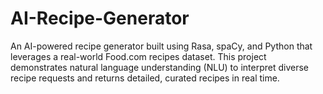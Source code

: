 # AI-Recipe-Generator
An AI-powered recipe generator built using Rasa, spaCy, and Python that leverages a real-world Food.com recipes dataset. This project demonstrates natural language understanding (NLU) to interpret diverse recipe requests and returns detailed, curated recipes in real time.
